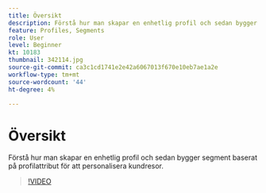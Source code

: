 ```yaml
---
title: Översikt
description: Förstå hur man skapar en enhetlig profil och sedan bygger segment baserat på profilattribut för att personalisera kundresor.
feature: Profiles, Segments
role: User
level: Beginner
kt: 10183
thumbnail: 342114.jpg
source-git-commit: ca3c1cd1741e2e42a6067013f670e10eb7ae1a2e
workflow-type: tm+mt
source-wordcount: '44'
ht-degree: 4%

---
```



# Översikt

Förstå hur man skapar en enhetlig profil och sedan bygger segment baserat på profilattribut för att personalisera kundresor.

>[!VIDEO](https://video.tv.adobe.com/v/342114?quality=12&learn=on)

